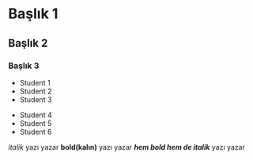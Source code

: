 # Başlık 1
## Başlık 2
### Başlık 3

- Student 1
- Student 2
- Student 3

* Student 4
* Student 5
* Student 6

*italik* yazı yazar
**bold(kalın)** yazı yazar
***hem bold hem de italik*** yazı yazar
